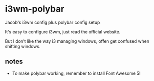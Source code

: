 # i3wm-polybar
Jacob's i3wm config plus polybar config setup

It's easy to configure i3wm, just read the official website.

But I don't like the way i3 managing windows, offen get confused when shifting windows.

## notes

- To make polybar working, remember to install Font Awesome 5!
